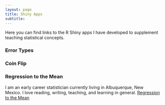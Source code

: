 ```yaml
---
layout: page
title: Shiny Apps
subtitle: 
---
```

Here  you can find  links to the R Shiny apps I have developed to supplement teaching statistical concepts.


### Error Types

### Coin Flip

### Regression to the Mean

I am an early career statistician currently living in Albuquerque, New Mexico. I love reading, writing, teaching, and learning in general. 
[Regression to the Mean](https://mstats.shinyapps.io/Regtomean/)

